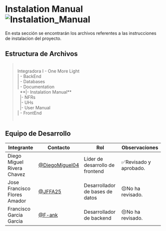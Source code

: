 # Instalation Manual  ![Instalation_Manual](https://img.shields.io/badge/Microsoft_Office-D83B01?style=for-the-badge&logo=microsoft-office&logoColor=white)
En esta sección se encontrarán los archivos referentes a las instrucciones de instalacion del proyecto.

## Estructura de Archivos
> <br>
>Integradora I - One More Light<br>
>| - BackEnd<br>
>| - Databases<br>
>| - Documentation<br>
>&nbsp;&nbsp;**|- Instalation Manual**<br>
>&nbsp;&nbsp;|- NFRs<br>
>&nbsp;&nbsp;|- UHs<br>
>&nbsp;&nbsp;|- User Manual<br>
>| - FrontEnd<br>
> <br>

## Equipo de Desarrollo

|Integrante|Contacto|Rol|Observaciones|
|------------|--------|---|---|
|Diego Miguel Rivera Chavez|[@DiegoMiguel04](https://github.com/DiegoMiguel04)|Líder de desarrollo de frontend|✅Revisado y aprobado.|
|Jose Francisco Flores Amador|[@JFFA25](https://github.com/JFFA25)|Desarrollador de bases de datos|😔No ha revisado.|
|Francisco Garcia Garcia|[@F-ank](https://github.com/F-ank)|Desarrollador de backend|😔No ha revisado.|